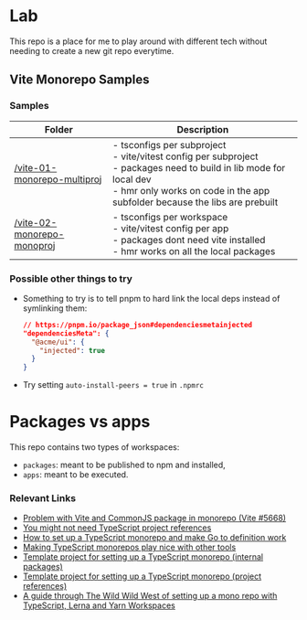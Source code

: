 # Lab

This repo is a place for me to play around with different tech without needing to create a new git repo everytime.

## Vite Monorepo Samples

### Samples

| Folder                                                       | Description                                                                                                                                                                                               |
| ------------------------------------------------------------ | --------------------------------------------------------------------------------------------------------------------------------------------------------------------------------------------------------- |
| [/vite-01-monorepo-multiproj](./vite-01-monorepo-multiproj/) | - tsconfigs per subproject<br/>- vite/vitest config per subproject<br/>- packages need to build in lib mode for local dev<br/>- hmr only works on code in the app subfolder because the libs are prebuilt |
| [/vite-02-monorepo-monoproj](./vite-02-monorepo-monoproj/)   | - tsconfigs per workspace<br/>- vite/vitest config per app<br/>- packages dont need vite installed<br/>- hmr works on all the local packages                                                              |

### Possible other things to try

-   Something to try is to tell pnpm to hard link the local deps instead of symlinking them:

    ```json
    // https://pnpm.io/package_json#dependenciesmetainjected
    "dependenciesMeta": {
      "@acme/ui": {
        "injected": true
      }
    }
    ```

-   Try setting `auto-install-peers = true` in `.npmrc`

# Packages vs apps

This repo contains two types of workspaces:

-   `packages`: meant to be published to npm and installed,
-   `apps`: meant to be executed.

### Relevant Links

-   [Problem with Vite and CommonJS package in monorepo (Vite #5668)](https://github.com/vitejs/vite/issues/5668)
-   [You might not need TypeScript project references](https://turbo.build/blog/you-might-not-need-typescript-project-references)
-   [How to set up a TypeScript monorepo and make Go to definition work](https://medium.com/@NiGhTTraX/how-to-set-up-a-typescript-monorepo-with-lerna-c6acda7d4559)
-   [Making TypeScript monorepos play nice with other tools](https://medium.com/@NiGhTTraX/making-typescript-monorepos-play-nice-with-other-tools-a8d197fdc680)
-   [Template project for setting up a TypeScript monorepo (internal packages)](https://github.com/NiGhTTraX/ts-monorepo)
-   [Template project for setting up a TypeScript monorepo (project references)](https://github.com/NiGhTTraX/ts-monorepo/tree/project-references)
-   [A guide through The Wild Wild West of setting up a mono repo with TypeScript, Lerna and Yarn Workspaces](https://blog.ah.technology/a-guide-through-the-wild-wild-west-of-setting-up-a-mono-repo-with-typescript-lerna-and-yarn-ed6a1e5467a)
